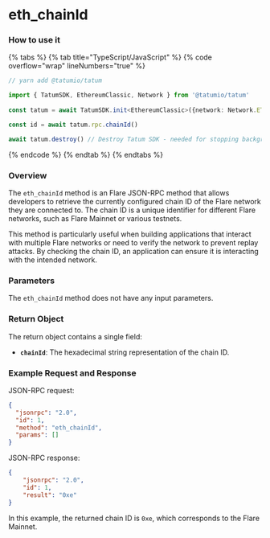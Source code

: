 # eth\_chainId

### How to use it

{% tabs %}
{% tab title="TypeScript/JavaScript" %}
{% code overflow="wrap" lineNumbers="true" %}
```typescript
// yarn add @tatumio/tatum

import { TatumSDK, EthereumClassic, Network } from '@tatumio/tatum'
  
const tatum = await TatumSDK.init<EthereumClassic>({network: Network.ETHEREUM_CLASSIC})

const id = await tatum.rpc.chainId()

await tatum.destroy() // Destroy Tatum SDK - needed for stopping background jobs
```
{% endcode %}
{% endtab %}
{% endtabs %}

### Overview

The `eth_chainId` method is an Flare JSON-RPC method that allows developers to retrieve the currently configured chain ID of the Flare network they are connected to. The chain ID is a unique identifier for different Flare networks, such as Flare Mainnet or various testnets.

This method is particularly useful when building applications that interact with multiple Flare networks or need to verify the network to prevent replay attacks. By checking the chain ID, an application can ensure it is interacting with the intended network.

### Parameters

The `eth_chainId` method does not have any input parameters.

### Return Object

The return object contains a single field:

* **`chainId`**: The hexadecimal string representation of the chain ID.

### Example Request and Response

JSON-RPC request:

```json
{
  "jsonrpc": "2.0",
  "id": 1,
  "method": "eth_chainId",
  "params": []
}
```

JSON-RPC response:

```json
{
    "jsonrpc": "2.0",
    "id": 1,
    "result": "0xe"
}
```

In this example, the returned chain ID is `0xe`, which corresponds to the Flare Mainnet.

